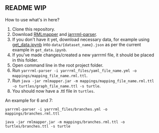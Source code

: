 ## README WIP

How to use what's in here?

1. Clone this repository.
2. Download [RMLmapper](https://github.com/RMLio/rmlmapper-java) and [jarrrml-parser](https://github.com/RMLio/yarrrml-parser).
3. If you don't have it yet, download necessary data, for example using [get_data.ipynb](https://github.com/kasprzakj/radon_kg_mapping/tree/main/data_acquisition/get_data.ipynb) into `data/{dataset_name}.json` as per the current example in `get_data.ipynb`.
4. If you've made changes/created a new yarrrml file, it should be placed in this folder.
5. Open command line in the root project folder.
6. Run `yarrrml-parser -i yarrrml_files/yaml_file_name.yml -o mappings/mapping_file_name.rml.ttl`.
7. Run `java -jar rmlmapper.jar -m mappings/mapping_file_name.rml.ttl -o turtles/graph_file_name.ttl -s turtle`.
8. You should now have a .ttl file in `turtles`.

An example for 6 and 7:

`yarrrml-parser -i yarrrml_files/branches.yml -o mappings/branches.rml.ttl`

`java -jar rmlmapper.jar -m mappings/branches.rml.ttl -o turtles/branches.ttl -s turtle`